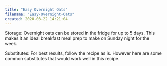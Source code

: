 ```yaml
---
title: "Easy Overnight Oats"
filename: "Easy-Overnight-Oats"
created: 2020-03-22 14:21:04
---
```

Storage: Overnight oats can be stored in the fridge for up to 5 days. This makes it an ideal breakfast meal prep to make on Sunday night for the week.

Substitutes: For best results, follow the recipe as is. However here are some common substitutes that would work well in this recipe.
